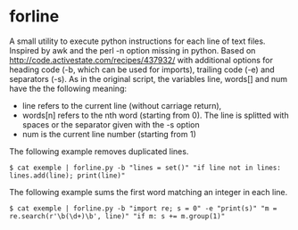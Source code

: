 # forline
A small utility to execute python instructions for each line of text files. Inspired by awk and the perl -n option missing in python. Based on http://code.activestate.com/recipes/437932/ with additional options for heading code (-b, which can be used for imports), trailing code (-e) and separators (-s). As in the original script, the variables line, words[] and num have the the following meaning:

* line refers to the current line (without carriage return),
* words[n] refers to the nth word (starting from 0). The line is splitted with spaces or the separator given with the -s option
* num is the current line number (starting from 1)

The following example removes duplicated lines.

    $ cat exemple | forline.py -b "lines = set()" "if line not in lines: lines.add(line); print(line)"
    
The following example sums the first word matching an integer in each line.

    $ cat exemple | forline.py -b "import re; s = 0" -e "print(s)" "m = re.search(r'\b(\d+)\b', line)" "if m: s += m.group(1)"
    
